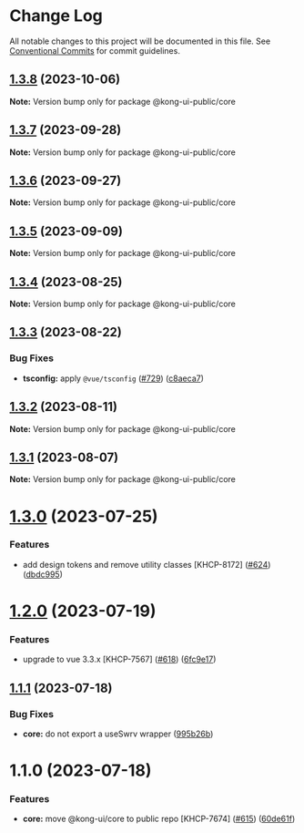 # Change Log

All notable changes to this project will be documented in this file.
See [Conventional Commits](https://conventionalcommits.org) for commit guidelines.

## [1.3.8](https://github.com/Kong/public-ui-components/compare/@kong-ui-public/core@1.3.7...@kong-ui-public/core@1.3.8) (2023-10-06)

**Note:** Version bump only for package @kong-ui-public/core





## [1.3.7](https://github.com/Kong/public-ui-components/compare/@kong-ui-public/core@1.3.6...@kong-ui-public/core@1.3.7) (2023-09-28)

**Note:** Version bump only for package @kong-ui-public/core





## [1.3.6](https://github.com/Kong/public-ui-components/compare/@kong-ui-public/core@1.3.5...@kong-ui-public/core@1.3.6) (2023-09-27)

**Note:** Version bump only for package @kong-ui-public/core





## [1.3.5](https://github.com/Kong/public-ui-components/compare/@kong-ui-public/core@1.3.4...@kong-ui-public/core@1.3.5) (2023-09-09)

**Note:** Version bump only for package @kong-ui-public/core





## [1.3.4](https://github.com/Kong/public-ui-components/compare/@kong-ui-public/core@1.3.3...@kong-ui-public/core@1.3.4) (2023-08-25)

**Note:** Version bump only for package @kong-ui-public/core





## [1.3.3](https://github.com/Kong/public-ui-components/compare/@kong-ui-public/core@1.3.2...@kong-ui-public/core@1.3.3) (2023-08-22)


### Bug Fixes

* **tsconfig:** apply `@vue/tsconfig` ([#729](https://github.com/Kong/public-ui-components/issues/729)) ([c8aeca7](https://github.com/Kong/public-ui-components/commit/c8aeca7bed27ad0347183744096a5524d1852568))





## [1.3.2](https://github.com/Kong/public-ui-components/compare/@kong-ui-public/core@1.3.1...@kong-ui-public/core@1.3.2) (2023-08-11)

**Note:** Version bump only for package @kong-ui-public/core





## [1.3.1](https://github.com/Kong/public-ui-components/compare/@kong-ui-public/core@1.3.0...@kong-ui-public/core@1.3.1) (2023-08-07)

**Note:** Version bump only for package @kong-ui-public/core





# [1.3.0](https://github.com/Kong/public-ui-components/compare/@kong-ui-public/core@1.2.0...@kong-ui-public/core@1.3.0) (2023-07-25)


### Features

* add design tokens and remove utility classes [KHCP-8172] ([#624](https://github.com/Kong/public-ui-components/issues/624)) ([dbdc995](https://github.com/Kong/public-ui-components/commit/dbdc995dacdc7ba97f103185dfee71a0372d7207))





# [1.2.0](https://github.com/Kong/public-ui-components/compare/@kong-ui-public/core@1.1.1...@kong-ui-public/core@1.2.0) (2023-07-19)


### Features

* upgrade to vue 3.3.x [KHCP-7567] ([#618](https://github.com/Kong/public-ui-components/issues/618)) ([6fc9e17](https://github.com/Kong/public-ui-components/commit/6fc9e177aaf61602f1a0877519eb47c9fe68f0d0))





## [1.1.1](https://github.com/Kong/public-ui-components/compare/@kong-ui-public/core@1.1.0...@kong-ui-public/core@1.1.1) (2023-07-18)


### Bug Fixes

* **core:** do not export a useSwrv wrapper ([995b26b](https://github.com/Kong/public-ui-components/commit/995b26b2bedad65357386c25b6207274b3aa5940))





# 1.1.0 (2023-07-18)


### Features

* **core:** move @kong-ui/core to public repo [KHCP-7674] ([#615](https://github.com/Kong/public-ui-components/issues/615)) ([60de61f](https://github.com/Kong/public-ui-components/commit/60de61fcca4f9c762d3c7c5597c384945f9bc2bb))
